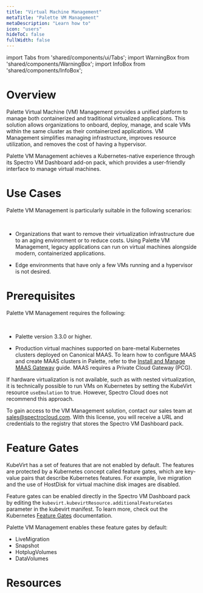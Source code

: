 ```yaml
---
title: "Virtual Machine Management"
metaTitle: "Palette VM Management"
metaDescription: "Learn how to"
icon: "users"
hideToC: false
fullWidth: false
---
```


import Tabs from 'shared/components/ui/Tabs';
import WarningBox from 'shared/components/WarningBox';
import InfoBox from 'shared/components/InfoBox';


# Overview

Palette Virtual Machine (VM) Management provides a unified platform to manage both containerized and traditional virtualized applications. This solution allows organizations to onboard, deploy, manage, and scale VMs within the same cluster as their containerized applications. VM Management simplifies managing infrastructure, improves resource utilization, and removes the cost of having a hypervisor.

Palette VM Management achieves a Kubernetes-native experience through its Spectro VM Dashboard add-on pack, which provides a user-friendly interface to manage virtual machines.


# Use Cases

Palette VM Management is particularly suitable in the following scenarios: 

<br />

- Organizations that want to remove their virtualization infrastructure due to an aging environment or to reduce costs. Using Palette VM Management, legacy applications can run on virtual machines alongside modern, containerized applications. 


- Edge environments that have only a few VMs running and a hypervisor is not desired.


# Prerequisites


Palette VM Management requires the following: 

<br />

- Palette version 3.3.0 or higher.


- Production virtual machines supported on bare-metal Kubernetes clusters deployed on Canonical MAAS. To learn how to configure MAAS and create MAAS clusters in Palette, refer to the [Install and Manage MAAS Gateway](/clusters/data-center/maas/install-manage-maas-pcg) guide. MAAS requires a Private Cloud Gateway (PCG).

<WarningBox>

If hardware virtualization is not available, such as with nested virtualization, it is technically possible to run VMs on Kubernetes by setting the KubeVirt resource ``useEmulation`` to true. However, Spectro Cloud does not recommend this approach.

</WarningBox>


To gain access to the VM Management solution, contact our sales team at [sales@spectrocloud.com](mailto:sales@spectrocloud.com). With this license, you will receive a URL and credentials to the registry that stores the Spectro VM Dashboard pack.


# Feature Gates

KubeVirt has a set of features that are not enabled by default. The features are protected by a Kubernetes concept called feature gates, which are key-value pairs that describe Kubernetes features. For example, live migration and the use of HostDisk for virtual machine disk images are disabled. 

Feature gates can be enabled directly in the Spectro VM Dashboard pack by editing the `kubevirt.kubevirtResource.additionalFeatureGates` parameter in the kubevirt manifest.  To learn more, check out the Kubernetes [Feature Gates](https://kubernetes.io/docs/reference/command-line-tools-reference/feature-gates/) documentation.

Palette VM Management enables these feature gates by default:

- LiveMigration
- Snapshot
- HotplugVolumes
- DataVolumes



# Resources


